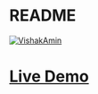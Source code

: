 # README

[![VishakAmin](https://circleci.com/gh/VishakAmin/polly.svg?style=svg&circle-token=31d39b1bbb42441c2177f51f9c57fc55597257d2)](https://app.circleci.com/pipelines/github/VishakAmin)

# [Live Demo](https://vishak-polly.herokuapp.com/)
